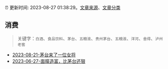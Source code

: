:alarm_clock: 更新时间: 2023-08-27 01:38:29。[文章来源](/README.md)、[文章分类](/TAGS.md)

## 消费


> 关键字：`白酒`、`食品饮料`、`茅台`、`五粮液`、`贵州茅台`、`五粮液`、`洋河`、`舍得`、`泸州老窖`



- [2023-08-21-茅台来了一位女将](https://www.aicaijing.com.cn/article/18587) 
- [2023-06-27-面膜造富，比茅台还狠](https://www.aicaijing.com.cn/article/18399) 
